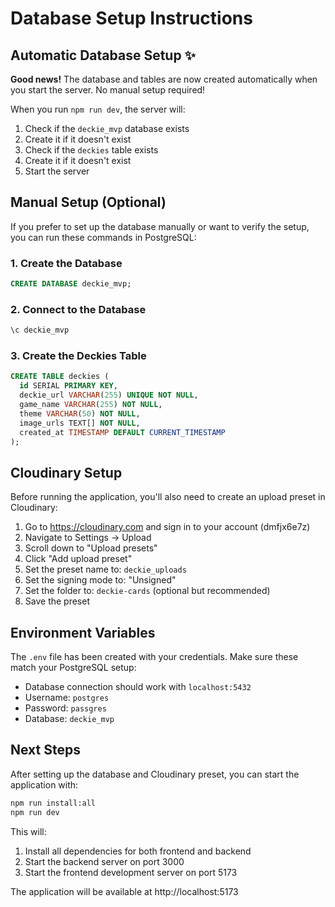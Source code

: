 # Database Setup Instructions

## Automatic Database Setup ✨

**Good news!** The database and tables are now created automatically when you start the server. No manual setup required!

When you run `npm run dev`, the server will:
1. Check if the `deckie_mvp` database exists
2. Create it if it doesn't exist
3. Check if the `deckies` table exists  
4. Create it if it doesn't exist
5. Start the server

## Manual Setup (Optional)

If you prefer to set up the database manually or want to verify the setup, you can run these commands in PostgreSQL:

### 1. Create the Database

```sql
CREATE DATABASE deckie_mvp;
```

### 2. Connect to the Database

```sql
\c deckie_mvp
```

### 3. Create the Deckies Table

```sql
CREATE TABLE deckies (
  id SERIAL PRIMARY KEY,
  deckie_url VARCHAR(255) UNIQUE NOT NULL,
  game_name VARCHAR(255) NOT NULL,
  theme VARCHAR(50) NOT NULL,
  image_urls TEXT[] NOT NULL,
  created_at TIMESTAMP DEFAULT CURRENT_TIMESTAMP
);
```

## Cloudinary Setup

Before running the application, you'll also need to create an upload preset in Cloudinary:

1. Go to https://cloudinary.com and sign in to your account (dmfjx6e7z)
2. Navigate to Settings → Upload
3. Scroll down to "Upload presets"
4. Click "Add upload preset"
5. Set the preset name to: `deckie_uploads`
6. Set the signing mode to: "Unsigned"
7. Set the folder to: `deckie-cards` (optional but recommended)
8. Save the preset

## Environment Variables

The `.env` file has been created with your credentials. Make sure these match your PostgreSQL setup:

- Database connection should work with `localhost:5432`
- Username: `postgres`
- Password: `passgres`
- Database: `deckie_mvp`

## Next Steps

After setting up the database and Cloudinary preset, you can start the application with:

```bash
npm run install:all
npm run dev
```

This will:
1. Install all dependencies for both frontend and backend
2. Start the backend server on port 3000
3. Start the frontend development server on port 5173

The application will be available at http://localhost:5173